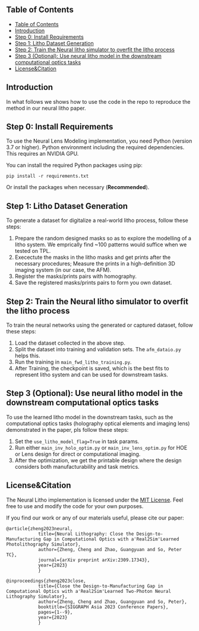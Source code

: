 <!-- #### To use the code.


Premeir: we understand the litho modelling.  -->


## Table of Contents

- [Table of Contents](#table-of-contents)
- [Introduction](#introduction)
- [Step 0: Install Requirements](#step-0-install-requirements)
- [Step 1: Litho Dataset Generation](#step-1-litho-dataset-generation)
- [Step 2: Train the Neural litho simulator to overfit the litho process](#step-2-train-the-neural-litho-simulator-to-overfit-the-litho-process)
- [Step 3 (Optional): Use neural litho model in the downstream computational optics tasks](#step-3-optional-use-neural-litho-model-in-the-downstream-computational-optics-tasks)
- [License\&Citation](#licensecitation)

## Introduction

In what follows we shows how to use the code in the repo to reproduce the method in our neural litho paper. 

## Step 0: Install Requirements
To use the Neural Lens Modeling implementation, you need Python (version 3.7 or higher). Python environment including the required dependencies. This requires an NVIDIA GPU.

You can install the required Python packages using pip:

```
pip install -r requirements.txt
```

Or  install the packages when necessary (**Recommended**).

## Step 1: Litho Dataset Generation

To generate a dataset for digitalize a real-world litho process, follow these steps:

1. Prepare the random designed masks so as to explore the modelling of a litho system. We emprically find ~100 patterns would suffice when we tested on TPL.
2. Execectute the masks in the litho masks and get prints after the necessary procedures; Measure the prints in a high-definition 3D imaging system (in our case, the AFM).
3. Register the masks/prints pairs with homography. 
4. Save the registered masks/prints pairs to form you own dataset.



## Step 2: Train the Neural litho simulator to overfit the litho process 

To train the neural networks using the generated or captured dataset, follow these steps:

1. Load the dataset collected in the above step.
2. Split the dataset into training and validation sets. The `afm_dataio.py` helps this.  
3. Run the training in `main_fwd_litho_training.py`.
4. After Training, the checkpoint is saved, which is the best fits to represent litho system and can be used for downstream tasks.


## Step 3 (Optional): Use neural litho model in the downstream computational optics tasks 

To use the learned litho model in the downstream tasks, such as the computational optics tasks (holography optical elements and imaging lens) demonstrated in the paper, pls follow these steps:

1. Set the `use_litho_model_flag=True` in task params.  
2. Run either `main_inv_holo_optim.py` or `main_inv_lens_optim.py` for HOE or Lens design for direct or computational imaging.
3. After the optimization, we get the printable design where the design considers both manufacturability and task metrics.


## License&Citation

The Neural Litho implementation is licensed under the [MIT License](LICENSE). Feel free to use and modify the code for your own purposes. 

If you find our work or any of our materials useful, please cite our paper:
```
@article{zheng2023neural,
            title={Neural Lithography: Close the Design-to-Manufacturing Gap in Computational Optics with a'Real2Sim'Learned Photolithography Simulator},
            author={Zheng, Cheng and Zhao, Guangyuan and So, Peter TC},
            journal={arXiv preprint arXiv:2309.17343},
            year={2023}
            }
```


```
@inproceedings{zheng2023close,
            title={Close the Design-to-Manufacturing Gap in Computational Optics with a'Real2Sim'Learned Two-Photon Neural Lithography Simulator},
            author={Zheng, Cheng and Zhao, Guangyuan and So, Peter},
            booktitle={SIGGRAPH Asia 2023 Conference Papers},
            pages={1--9},
            year={2023}
            }
```
